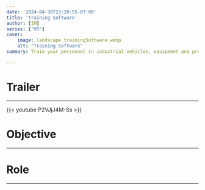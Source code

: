 ```yaml
---
date: '2024-04-30T23:28:55-07:00'
title: 'Training Software'
author: [IM]
series: ["VR"]
cover: 
    image: landscape_trainingSoftware.webp
    alt: "Training Software"
summary: Train your personnel in industrial vehicles, equipment and production lines in VR!

---
```

# Trailer
---

{{< youtube P2VJjJ4M-Ss >}}
# Objective
---

# Role
---
